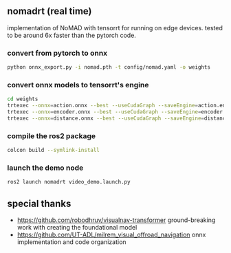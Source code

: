 ## nomadrt (real time)
implementation of NoMAD with tensorrt for running on edge devices. tested to be around 6x faster than the pytorch code.

### convert from pytorch to onnx
```bash
python onnx_export.py -i nomad.pth -t config/nomad.yaml -o weights
```

### convert onnx models to tensorrt's engine
```bash
cd weights
trtexec --onnx=action.onnx --best --useCudaGraph --saveEngine=action.engine
trtexec --onnx=encoder.onnx --best --useCudaGraph --saveEngine=encoder.engine
trtexec --onnx=distance.onnx --best --useCudaGraph --saveEngine=distance.engine
```

### compile the ros2 package
```bash
colcon build --symlink-install
```

### launch the demo node
```bash
ros2 launch nomadrt video_demo.launch.py
```

## special thanks
- https://github.com/robodhruv/visualnav-transformer ground-breaking work with creating the foundational model
- https://github.com/UT-ADL/milrem_visual_offroad_navigation onnx implementation and code organization